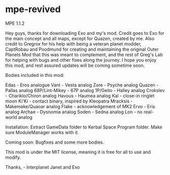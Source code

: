 # mpe-revived
MPE 1.1.2

Hey guys, thanks for downloading Exo and my's mod. Credit goes to Exo for the main concept and all maps, except for Quazen, created by me. Also credit to Gregrox for his help with being a veteran planet modder, CaptRobau and Poodmund for creating and maintaining the original Outer Planets Mod that this was meant to complement, and the rest of Greg's Lab for helping with bugs and other fixes along the journey. I hope you enjoy this mod, and rest assured updates will be coming sometime soon.

Bodies included in this mod:

Edas - Eros analogue
Vant - Vesta analog
Zore - Psyche analog
Quazen - Pallas analog
68P/Lint-Mikey - 67P analog
1P/Geito - Halley analog
Crokslev - Chariklo/Chiron analog
Havous - Haumea analog
	Kal - close-in ringlet moon
	Ki'Ki - contact binary, inspired by Kleopatra
Mracksis - Makemake/Quaoar analog
	Flake - acknowledgement of MK2
Ervo - Eris analog
	Archae - Dysnomia analog
Soden - Sedna analog
	Lon - no real-world analog

Installation: Extract GameData folder to Kerbal Space Program folder. Make sure ModuleManager works with it.

Coming soon: Bugfixes and some more bodies.

This mod is under the MIT license, meaning it is free for all to use and modify.

Thanks,
	- Interplanet Janet and Exo

